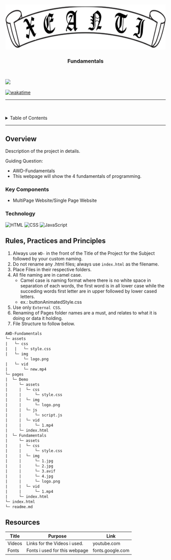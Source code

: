 <a name="readme-top">

<br/>

<br />
<div align="center">
  <a href="https://github.com/xeanti/">
  <!-- TODO: If you want to add logo or banner you can add it here -->
    <img src="./assets/img/logo.png" alt="Nyebe" width="790" height="142">
  </a>
<!-- TODO: Change Title to the name of the title of your Project -->
  <h3 align="center">Fundamentals</h3>
</div>
<!-- TODO: Make a short description -->
<div align="center">
</div>

<br />

<!-- TODO: Change the zyx-0314 into your github username  -->
<!-- TODO: Change the WD-Template-Project into the same name of your folder -->
![](https://visit-counter.vercel.app/counter.png?page=xeanti/WD-Template-Project)

[![wakatime](https://wakatime.com/badge/user/018efa0c-68f3-42b9-8dc0-b06b516e8ade/project/9cc162d1-f8c0-44ed-99dd-36c68169d6cd.svg)](https://wakatime.com/badge/user/018efa0c-68f3-42b9-8dc0-b06b516e8ade/project/9cc162d1-f8c0-44ed-99dd-36c68169d6cd)

---

<br />
<br />

<!-- TODO: If you want to add more layers for your readme -->
<details>
  <summary>Table of Contents</summary>
  <ol>
    <li>
      <a href="#overview">Overview</a>
      <ol>
        <li>
          <a href="#key-components">Key Components</a>
        </li>
        <li>
          <a href="#technology">Technology</a>
        </li>
      </ol>
    </li>
    <li>
      <a href="#rule,-practices-and-principles">Rules, Practices and Principles</a>
    </li>
    <li>
      <a href="#resources">Resources</a>
    </li>
  </ol>
</details>

---

## Overview

<!-- TODO: To be changed -->
<!-- The following are just sample -->
Description of the project in details.

Guiding Question:
- AWD-Fundamentals
- This webpage will show the 4 fundamentals of programming.

### Key Components
<!-- TODO: List of Key Components -->
<!-- The following are just sample -->
- MultiPage Website/Single Page Website

### Technology
<!-- TODO: List of Technology Used -->
![HTML](https://img.shields.io/badge/HTML-E34F26?style=for-the-badge&logo=html5&logoColor=white)
![CSS](https://img.shields.io/badge/CSS-1572B6?style=for-the-badge&logo=css3&logoColor=white)
![JavaScript](https://img.shields.io/badge/JavaScript-F7DF1E?style=for-the-badge&logo=javascript&logoColor=white)

## Rules, Practices and Principles
1. Always use `WD-` in the front of the Title of the Project for the Subject followed by your custom naming.
2. Do not rename any .html files; always use `index.html` as the filename.
3. Place Files in their respective folders.
4. All file naming are in camel case.
   - Camel case is naming format where there is no white space in separation of each words, the first word is in all lower case while the succeding words first letter are in upper followed by lower cased letters.
   - ex.: buttonAnimatedStyle.css
5. Use only `External CSS`.
6. Renaming of Pages folder names are a must, and relates to what it is doing or data it holding.
7. File Structure to follow below.

```
AWD-Fundamentals
└─ assets
|   └─ css
|   |   └─ style.css
|   └─ img
        └─ logo.png
|   └─ vid
|       └─ new.mp4
└─ pages
|  └─ Demo
|     └─ assets
|     |  └─ css
|     |      └─ style.css
|     |  └─ img
|     |      └─ logo.png
|     |  └─ js
|     |      └─ script.js
|     |  └─ vid
|     |      └─ 1.mp4
|     └─ index.html
|  └─ Fundamentals
|     └─ assets
|     |  └─ css
|     |      └─ style.css
|     |  └─ img
|     |      └─ 1.jpg
|     |      └─ 2.jpg
|     |      └─ 3.avif
|     |      └─ 4.jpg
|     |      └─ logo.png
|     |  └─ vid
|     |      └─ 1.mp4
|     └─ index.html
└─ index.html
└─ readme.md
```

## Resources

<!-- TODO: Add References -->
| Title | Purpose | Link |
|-|-|-|
| Videos | Links for the Videos i used. | youtube.com |
| Fonts | Fonts i used for this webpage | fonts.google.com |
